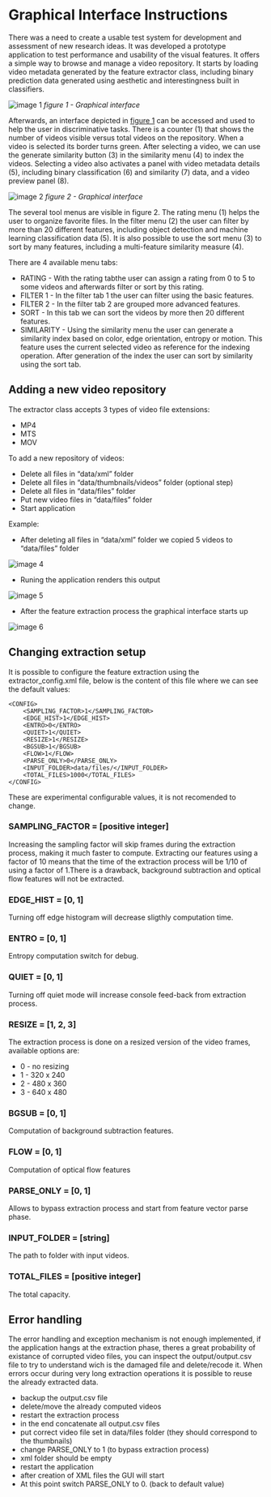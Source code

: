 # Graphical Interface Instructions

There was a need to create a usable test system for development and assessment of new research ideas. It was developed a prototype application  to test performance and usability of the visual features. It offers a simple way to browse and manage a video repository. It starts by loading video metadata generated by the feature extractor class, including binary prediction data generated using aesthetic and interestingness built in classifiers.

![image 1](images/2.jpg)
*figure 1 - Graphical interface* 

 Afterwards, an interface depicted in [figure 1]() can be accessed and used to help the user in discriminative tasks. There is a counter (1) that shows the number of videos visible versus total videos on the repository. When a video is selected its border turns green. After selecting a video, we can use the generate similarity button (3) in the similarity menu (4) to index the videos. Selecting a video also activates a panel with video metadata details (5), including binary classification (6) and similarity (7) data, and a video preview panel (8).

 ![image 2](/images/1.png)
*figure 2 - Graphical interface* 

The several tool menus are visible in  figure 2.  The rating menu (1) helps the user to organize favorite files. In the filter menu (2) the user can filter by more than 20 different features, including object detection and machine learning classification data (5). It is also possible to use the sort menu (3) to sort by many features, including a multi-feature similarity measure (4).

There are 4 available menu tabs:

* RATING - With the rating tabthe user can assign a rating from 0 to 5 to some videos and afterwards filter or sort by this rating.
* FILTER 1 - In the filter tab 1 the user can filter using the basic features.
* FILTER 2 - In the filter tab 2 are grouped more advanced features.
* SORT - In this tab we can sort the videos by more then 20 different features.
* SIMILARITY - Using the similarity menu the user can generate a similarity index based on color, edge orientation, entropy or motion. This feature uses the current selected video as reference for the indexing operation. After generation of the index the user can sort by similarity using the sort tab.

## Adding a new video repository

The extractor class accepts 3 types of video file extensions:

* MP4
* MTS
* MOV

To add a new repository of videos:

* Delete all files in “data/xml” folder
* Delete all files in “data/thumbnails/videos” folder (optional step)
* Delete all files in “data/files” folder
* Put new video files in “data/files” folder
* Start application

Example:

* After deleting all files in “data/xml” folder we copied 5 videos to “data/files” folder

 ![image 4](images/3.png)

* Runing the application renders this output

 ![image 5](images/4.png)

* After the feature extraction process the graphical interface starts up

 ![image 6](images/5.png)

## Changing extraction setup

It is possible to configure the feature extraction using the extractor_config.xml file, below is
the content of this file where we can see the default values:

```
<CONFIG>
	<SAMPLING_FACTOR>1</SAMPLING_FACTOR>
	<EDGE_HIST>1</EDGE_HIST>
	<ENTRO>0</ENTRO>
	<QUIET>1</QUIET>
	<RESIZE>1</RESIZE>
	<BGSUB>1</BGSUB>
	<FLOW>1</FLOW>
	<PARSE_ONLY>0</PARSE_ONLY>
	<INPUT_FOLDER>data/files/</INPUT_FOLDER>
	<TOTAL_FILES>1000</TOTAL_FILES>
</CONFIG>
```
These are experimental configurable values, it is not recomended to change.

### SAMPLING_FACTOR = [positive integer] 
Increasing the sampling factor will skip frames during the extraction process, making it much
faster to compute. Extracting our features using a factor of 10 means that the time of the
extraction process will be 1/10 of using a factor of 1.There is a drawback, background
subtraction and optical flow features will not be extracted.

### EDGE_HIST = [0, 1] 
Turning off edge histogram will decrease sligthly computation time.

### ENTRO = [0, 1] 
Entropy computation switch for debug.

### QUIET = [0, 1] 
Turning off quiet mode will increase console feed-back from extraction process.

### RESIZE = [1, 2, 3]
 The extraction process is done on a resized version of the video frames, available options are:

* 0 - no resizing
* 1 - 320 x 240
* 2 - 480 x 360
* 3 - 640 x 480

### BGSUB = [0, 1] 
Computation of background subtraction features.

### FLOW = [0, 1] 
Computation of optical flow features

### PARSE_ONLY = [0, 1] 
Allows to bypass extraction process and start from feature vector parse phase.

### INPUT_FOLDER = [string] 
The path to folder with input videos.

### TOTAL_FILES = [positive integer] 
The total capacity.

## Error handling

The error handling and exception mechanism is not enough implemented, if the application hangs at the extraction phase, theres a great probability of existance of corrupted video files, you can inspect the output/output.csv file to try to understand wich is the damaged file and delete/recode it. When errors occur during very long extraction operations it is possible to reuse the already extracted data.

* backup the output.csv file
* delete/move the already computed videos
* restart the extraction process
* in the end concatenate all output.csv files
* put correct video file set in data/files folder (they should correspond to the thumbnails)
* change PARSE_ONLY to 1 (to bypass extraction process)
* xml folder should be empty
* restart the application
* after creation of XML files the GUI will start
* At this point switch PARSE_ONLY to 0. (back to default value)
